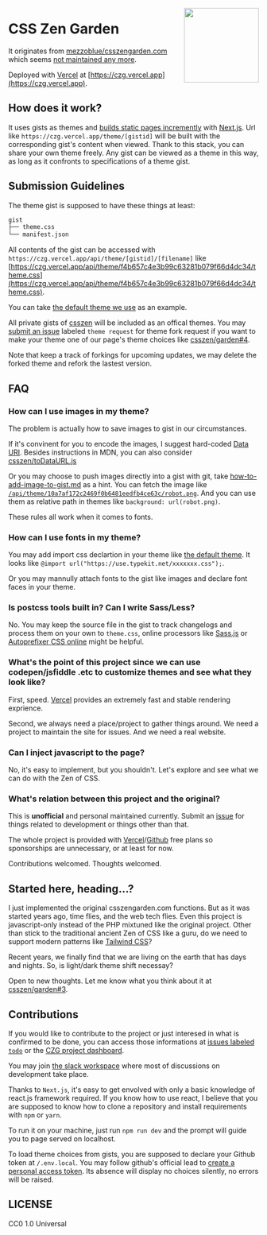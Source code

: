 <a href="https://czg.vercel.app"><img src="https://czg.vercel.app/Enso.svg?sanitize=true" height="150" align="right"></a>

# CSS Zen Garden

It originates from [mezzoblue/csszengarden.com](https://github.com/mezzoblue/csszengarden.com) which seems [not maintained any more](https://github.com/mezzoblue/csszengarden.com/issues/114).

Deployed with [Vercel](https://vercel.com/) at [https://czg.vercel.app](https://czg.vercel.app).

## How does it work?

It uses gists as themes and [builds static pages incremently](https://nextjs.org/docs/basic-features/data-fetching#incremental-static-regeneration) with [Next.js](https://nextjs.org/). Url like `https://czg.vercel.app/theme/[gistid]` will be built with the corresponding gist's content when viewed. Thank to this stack, you can share your own theme freely. Any gist can be viewed as a theme in this way, as long as it confronts to specifications of a theme gist.

## Submission Guidelines

The theme gist is supposed to have these things at least:

```bash
gist
├── theme.css
└── manifest.json
```

All contents of the gist can be accessed with `https://czg.vercel.app/api/theme/[gistid]/[filename]` like [https://czg.vercel.app/api/theme/f4b657c4e3b99c63281b079f66d4dc34/theme.css](https://czg.vercel.app/api/theme/f4b657c4e3b99c63281b079f66d4dc34/theme.css).

You can take [the default theme we use](https://gist.github.com/csszen/f4b657c4e3b99c63281b079f66d4dc34) as an example.

All private gists of [csszen](https://gist.github.com/csszen) will be included as an offical themes. You may [submit an issue](https://github.com/csszen/garden/issues/new) labeled `theme request` for theme fork request if you want to make your theme one of our page's theme choices like [csszen/garden#4](https://github.com/csszen/garden/issues/4).

Note that keep a track of forkings for upcoming updates, we may delete the forked theme and refork the lastest version.

## FAQ

### How can I use images in my theme?

The problem is actually how to save images to gist in our circumstances.

If it's convinent for you to encode the images, I suggest hard-coded [Data URI](https://developer.mozilla.org/en-US/docs/Web/HTTP/Basics_of_HTTP/Data_URIs). Besides instructions in MDN, you can also consider [csszen/toDataURL.js](https://gist.github.com/csszen/0f7b07d59fdafdc4856213133e4d42fb)

Or you may choose to push images directly into a gist with git, take [how-to-add-image-to-gist.md](https://gist.github.com/csszen/158006258c922e2f2b8d6ee78014a33b) as a hint. You can fetch the image like [`/api/theme/10a7af172c2469f0b6481eedfb4ce63c/robot.png`](https://czg.vercel.app/api/theme/10a7af172c2469f0b6481eedfb4ce63c/robot.png). And you can use them as relative path in themes like `background: url(robot.png)`.

These rules all work when it comes to fonts.

### How can I use fonts in my theme?

You may add import css declartion in your theme like [the default theme](https://gist.github.com/csszen/f4b657c4e3b99c63281b079f66d4dc34#file-theme-css-L5). It looks like `@import url("https://use.typekit.net/xxxxxxx.css");`.

Or you may mannully attach fonts to the gist like images and declare font faces in your theme.

### Is postcss tools built in? Can I write Sass/Less?

No. You may keep the source file in the gist to track changelogs and process them on your own to `theme.css`, online processors like [Sass.js](http://sass.js.org/) or [Autoprefixer CSS online](https://autoprefixer.github.io/?) might be helpful.

### What's the point of this project since we can use codepen/jsfiddle .etc to customize themes and see what they look like?

First, speed. [Vercel](https://vercel.com/) provides an extremely fast and stable rendering exprience.

Second, we always need a place/project to gather things around. We need a project to maintain the site for issues. And we need a real website.

### Can I inject javascript to the page?

No, it's easy to implement, but you shouldn't. Let's explore and see what we can do with the Zen of CSS.

### What's relation between this project and the original?

This is **unofficial** and personal maintained currently. Submit an [issue](https://github.com/csszen/garden/issues) for things related to development or things other than that.

The whole project is provided with [Vercel](https://vercel.com/)/[Github](https://github.com) free plans so sponsorships are unnecessary, or at least for now.

Contributions welcomed. Thoughts welcomed.

## Started here, heading...?

I just implemented the original csszengarden.com functions. But as it was started years ago, time flies, and the web tech flies. Even this project is javascript-only instead of the PHP mixtuned like the original project. Other than stick to the traditional ancient Zen of CSS like a guru, do we need to support modern patterns like [Tailwind CSS](https://tailwindcss.com/)?

Recent years, we finally find that we are living on the earth that has days and nights. So, is light/dark theme shift necessay?

Open to new thoughts. Let me know what you think about it at [csszen/garden#3](https://github.com/csszen/garden/issues/3).

## Contributions

If you would like to contribute to the project or just interesed in what is confirmed to be done, you can access those informations at [issues labeled `todo`](https://github.com/csszen/garden/issues?q=is%3Aopen+is%3Aissue+label%3Atodo) or the [CZG project dashboard](https://github.com/CSS-ZEN/garden/projects/1).

You may join [the slack workspace](https://join.slack.com/t/csszen/shared_invite/zt-pbrf0d2q-6dF9GueFNkKgU8QuvSEj1Q) where most of discussions on development take place.

Thanks to `Next.js`, it's easy to get envolved with only a basic knowledge of react.js framework required. If you know how to use react, I believe that you are supposed to know how to clone a repository and install requirements with `npm` or `yarn`.

To run it on your machine, just run `npm run dev` and the prompt will guide you to page served on localhost.

To load theme choices from gists, you are supposed to declare your Github token at `/.env.local`. You may follow github's official lead to [create a personal access token](https://docs.github.com/en/github/authenticating-to-github/creating-a-personal-access-token). Its absence will display no choices silently, no errors will be raised.

## LICENSE

CC0 1.0 Universal
